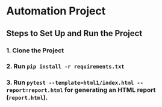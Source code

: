 # Automation Project

## Steps to Set Up and Run the Project

### 1. Clone the Project

### 2. Run `pip install -r requirements.txt`

### 3. Run `pytest --template=html1/index.html --report=report.html` for generating an HTML report (`report.html`).  
